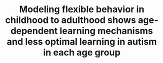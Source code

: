 ---
layout: publications
title: 'Modeling flexible behavior in childhood to adulthood shows age-dependent learning mechanisms and less optimal learning in autism in each age group'
authors: Daisy Crawley, Lei Zhang, Emily J. H. Jones, Jumana Ahmad, Bethany Oakley, Antonia San José Cáceres, Tony Charman, Jan K. Buitelaar, Declan G. M. Murphy, Christopher Chatham, Hanneke den Ouden, Eva Loth, the EU-AIMS LEAP group
publication: PLoS Biology
year: 2020
link: https://journals.plos.org/plosbiology/article?id=10.1371/journal.pbio.3000908
type: Journal Paper
category: Experimental

---